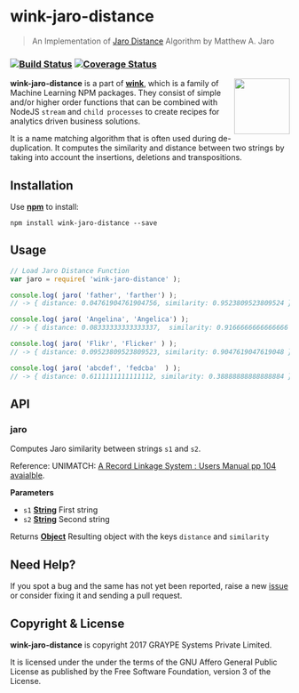 # wink-jaro-distance

> An Implementation of [Jaro Distance](https://en.wikipedia.org/wiki/Jaro%E2%80%93Winkler_distance#Jaro_distance) Algorithm by Matthew A. Jaro

### [![Build Status](https://api.travis-ci.org/decisively/wink-jaro-distance.svg?branch=master)](https://travis-ci.org/decisively/wink-jaro-distance) [![Coverage Status](https://coveralls.io/repos/github/decisively/wink-jaro-distance/badge.svg?branch=master)](https://coveralls.io/github/decisively/wink-jaro-distance?branch=master)

<img align="right" src="https://decisively.github.io/wink-logos/logo-title.png" width="100px" >

**wink-jaro-distance** is a part of **[wink](https://www.npmjs.com/~sanjaya)**, which is a family of Machine Learning NPM packages. They consist of simple and/or higher order functions that can be combined with NodeJS `stream` and `child processes` to create recipes for analytics driven business solutions.

It is a name matching algorithm that is often used during de-duplication. It computes the similarity and distance between two strings by taking into account the insertions, deletions and transpositions.

## Installation

Use **[npm](https://www.npmjs.com/package/wink-jaro-distance)** to install:

    npm install wink-jaro-distance --save

## Usage

```javascript
// Load Jaro Distance Function
var jaro = require( 'wink-jaro-distance' );

console.log( jaro( 'father', 'farther') );
// -> { distance: 0.04761904761904756, similarity: 0.9523809523809524 }

console.log( jaro( 'Angelina', 'Angelica') );
// -> { distance: 0.08333333333333337,  similarity: 0.9166666666666666 }

console.log( jaro( 'Flikr', 'Flicker' ) );
// -> { distance: 0.09523809523809523, similarity: 0.9047619047619048 }

console.log( jaro( 'abcdef', 'fedcba'  ) );
// -> { distance: 0.6111111111111112, similarity: 0.38888888888888884 }
```

## API

<!-- Generated by documentation.js. Update this documentation by updating the source code. -->

### jaro

Computes Jaro similarity between strings `s1` and `s2`.

Reference: UNIMATCH:
[A Record Linkage System : Users Manual pp 104 avaialble](https://books.google.co.in/books?id=Ahs9TABe61oC).

**Parameters**

-   `s1` **[String](https://developer.mozilla.org/en-US/docs/Web/JavaScript/Reference/Global_Objects/String)** First string
-   `s2` **[String](https://developer.mozilla.org/en-US/docs/Web/JavaScript/Reference/Global_Objects/String)** Second string

Returns **[Object](https://developer.mozilla.org/en-US/docs/Web/JavaScript/Reference/Global_Objects/Object)** Resulting object with the keys `distance` and `similarity`

## Need Help?

If you spot a bug and the same has not yet been reported, raise a new [issue](https://github.com/decisively/wink-jaro-distance/issues) or consider fixing it and sending a pull request.

## Copyright & License

**wink-jaro-distance** is copyright 2017 GRAYPE Systems Private Limited.

It is licensed under the under the terms of the GNU Affero General Public License as published by the Free
Software Foundation, version 3 of the License.
